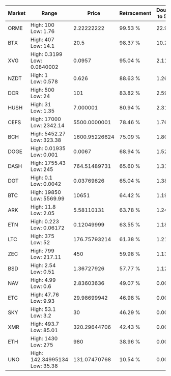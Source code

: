 | Market | Range | Price| Retracement | Doubles to 50% |
| --- | --- | --- | --- | --- |
| ORME | High: 100<br />Low: 1.76 | 2.22222222 | 99.53 % | 22.90 |
| BTX | High: 407<br />Low: 14.1 | 20.5 | 98.37 % | 10.27 |
| XVG | High: 0.3199<br />Low: 0.0840002 | 0.0957 | 95.04 % | 2.11 |
| NZDT | High: 1<br />Low: 0.578 | 0.626 | 88.63 % | 1.26 |
| DCR | High: 500<br />Low: 24 | 101 | 83.82 % | 2.59 |
| HUSH | High: 31<br />Low: 1.35 | 7.000001 | 80.94 % | 2.31 |
| CEFS | High: 17000<br />Low: 2342.14 | 5500.0000001 | 78.46 % | 1.76 |
| BCH | High: 5452.27<br />Low: 323.38 | 1600.95226624 | 75.09 % | 1.80 |
| DOGE | High: 0.01935<br />Low: 0.001 | 0.0067 | 68.94 % | 1.52 |
| DASH | High: 1755.43<br />Low: 245 | 764.51489731 | 65.60 % | 1.31 |
| DOT | High: 0.1<br />Low: 0.0042 | 0.03769626 | 65.04 % | 1.38 |
| BTC | High: 19850<br />Low: 5569.99 | 10651 | 64.42 % | 1.19 |
| ARK | High: 11.8<br />Low: 2.05 | 5.58110131 | 63.78 % | 1.24 |
| ETN | High: 0.223<br />Low: 0.06172 | 0.12049999 | 63.55 % | 1.18 |
| LTC | High: 375<br />Low: 52 | 176.75793214 | 61.38 % | 1.21 |
| ZEC | High: 799<br />Low: 217.11 | 450 | 59.98 % | 1.13 |
| BSD | High: 2.54<br />Low: 0.51 | 1.36727926 | 57.77 % | 1.12 |
| NAV | High: 4.99<br />Low: 0.6 | 2.83603636 | 49.07 % | 0.00 |
| ETC | High: 47.76<br />Low: 9.93 | 29.98699942 | 46.98 % | 0.00 |
| SKY | High: 53.1<br />Low: 3.2 | 30 | 46.29 % | 0.00 |
| XMR | High: 493.7<br />Low: 85.01 | 320.29644706 | 42.43 % | 0.00 |
| ETH | High: 1430<br />Low: 275 | 980 | 38.96 % | 0.00 |
| UNO | High: 142.34995134<br />Low: 35.38 | 131.07470768 | 10.54 % | 0.00 |
